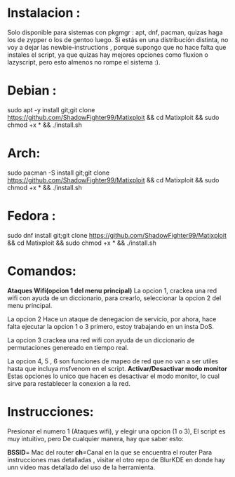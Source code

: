# Instalacion :
Solo disponible para sistemas con pkgmgr : apt, dnf, pacman, quizas haga los de zypper o los de gentoo luego. Si estás en una distribución distinta, no voy a dejar las newbie-instructions , porque supongo que no hace falta que instales el script, ya que quizas hay mejores opciones como fluxion o lazyscript, pero esto almenos no rompe el sistema :).
# Debian : 
sudo apt -y install git;git clone https://github.com/ShadowFighter99/Matixploit && cd Matixploit &&  sudo chmod +x * && ./install.sh
# Arch:
sudo pacman -S install git;git clone https://github.com/ShadowFighter99/Matixploit && cd Matixploit &&  sudo chmod +x * && ./install.sh
# Fedora :
sudo dnf install git;git clone https://github.com/ShadowFighter99/Matixploit && cd Matixploit &&  sudo chmod +x * && ./install.sh
# Comandos:
**Ataques Wifi(opcion 1 del menu principal)**
La opcion 1, crackea una red wifi con ayuda de un diccionario, para crearlo, seleccionar la opcion 2 del menu principal.

La opcion 2 Hace un ataque de denegacion de servicio, por ahora, hace falta ejecutar la opcion 1 o 3 primero, estoy trabajando en un insta DoS.

La opcion 3 crackea una red wifi con ayuda de un diccionario de permutaciones genereado en tiempo real.

La opcion 4, 5 , 6 son funciones de mapeo de red que no van a ser utiles hasta que incluya msfvenom en el script.
**Activar/Desactivar modo monitor**
Estas opciones lo unico que hacen es desactivar el modo monitor, lo cual sirve para restablecer la conexion a la red.
# Instrucciones:
Presionar el numero 1 (Ataques wifi), y elegir una opcion (1 o 3), El script es muy intuitivo, pero De cualquier manera, hay que saber esto:

**BSSID**= Mac del router
**ch**=Canal en la que se encuentra el router
Para instrucciones mas detalladas , visitar el otro repo de BlurKDE en donde hay unn video mas detallado del uso de la herramienta.

